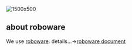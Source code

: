
![1500x500](https://github.com/hakoroboken/.github/assets/53041471/8f012fff-ff7c-4934-8568-b842dc38c3d8)


## about roboware
We use [roboware](https://github.com/roboware-org/roboware).
details...->[roboware document](https://roboware-org.github.io/roboware_docs/)
